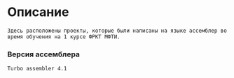 # Описание

    Здесь расположены проекты, которые были написаны на языке ассемблер во время обучения на 1 курсе ФРКТ МФТИ.

### Версия ассемблера
    Turbo assembler 4.1